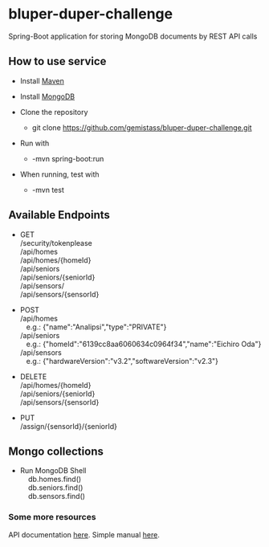 # bluper-duper-challenge

Spring-Boot application for storing MongoDB documents by REST API calls 

## How to use service


* Install [Maven](https://maven.apache.org/download.cgi)
* Install [MongoDB](https://www.mongodb.com/)

* Clone the repository
	* git clone https://github.com/gemistass/bluper-duper-challenge.git
* Run with 
	* -mvn spring-boot:run
* When running, test with
	* -mvn test

## Available Endpoints
* GET  
		/security/tokenplease  
		/api/homes  
		/api/homes/{homeId}  
		/api/seniors  
		/api/seniors/{seniorId}  
		/api/sensors/  
		/api/sensors/{sensorId}  

* POST  
		/api/homes  
			&nbsp;&nbsp; e.g.: {"name":"Analipsi","type":"PRIVATE"}  
		/api/seniors  
			&nbsp;&nbsp; e.g.: {"homeId":"6139cc8aa6060634c0964f34","name":"Eichiro Oda"}  
		/api/sensors  
			&nbsp;&nbsp; e.g.: {"hardwareVersion":"v3.2","softwareVersion":"v2.3"}  
* DELETE  
		/api/homes/{homeId}  
		/api/seniors/{seniorId}  
		/api/sensors/{sensorId}  

* PUT  
		/assign/{sensorId}/{seniorId}  

## Mongo collections  

* Run MongoDB Shell  
&nbsp;&nbsp;&nbsp;&nbsp;db.homes.find()  
&nbsp;&nbsp;&nbsp;&nbsp;db.seniors.find()  
&nbsp;&nbsp;&nbsp;&nbsp;db.sensors.find()  

### Some more resources
API documentation [here](SimpleApiDocumentation.pdf).
Simple manual [here](BackendChallengeSimpleManual.pdf).

	
